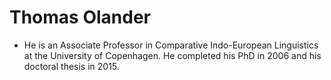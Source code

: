 # Thomas Olander
- He is an Associate Professor in Comparative Indo-European Linguistics at the University of Copenhagen. He completed his PhD in 2006 and his doctoral thesis in 2015. 